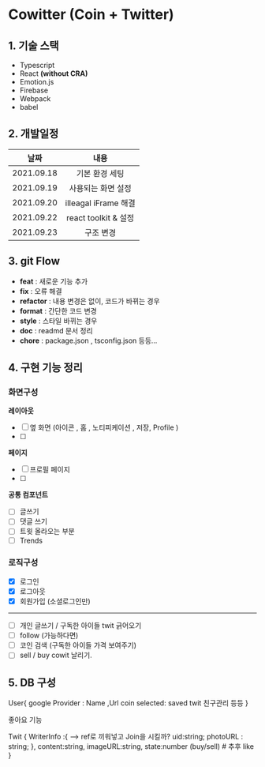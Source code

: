 # Cowitter (Coin + Twitter)

## 1. 기술 스택

- Typescript
- React **(without CRA)**
- Emotion.js
- Firebase
- Webpack
- babel

## 2. 개발일정

|    날짜    |         내용         |
| :--------: | :------------------: |
| 2021.09.18 |    기본 환경 세팅    |
| 2021.09.19 |  사용되는 화면 설정  |
| 2021.09.20 | illeagal iFrame 해결 |
| 2021.09.22 | react toolkit & 설정 |
| 2021.09.23 |      구조 변경       |

## 3. git Flow

- **feat** : 새로운 기능 추가
- **fix** : 오류 해결
- **refactor** : 내용 변경은 없이, 코드가 바뀌는 경우
- **format** : 간단한 코드 변경
- **style** : 스타일 바뀌는 경우
- **doc** : readmd 문서 정리
- **chore** : package.json , tsconfig.json 등등...

## 4. 구현 기능 정리

### 화면구성

**레이아웃**

- [ ] 옆 화면 (아이콘 , 홈 , 노티피케이션 , 저장, Profile )
- [ ]

**페이지**

- [ ] 프로필 페이지
- [ ]

**공통 컴포넌트**

- [ ] 글쓰기
- [ ] 댓글 쓰기
- [ ] 트윗 올라오는 부분
- [ ] Trends

### 로직구성

- [x] 로그인
- [x] 로그아웃
- [x] 회원가입 (소셜로그인만)

---

- [ ] 개인 글쓰기 / 구독한 아이들 twit 긁어오기
- [ ] follow (가능하다면)
- [ ] 코인 검색 (구독한 아이들 가격 보여주기)
- [ ] sell / buy cowit 날리기.

## 5. DB 구성

User{
google Provider : Name ,Url
coin selected:
saved twit
친구관리 등등
}

좋아요 기능

Twit {
WriterInfo :{ --> ref로 끼워넣고 Join을 시킬까?
uid:string;
photoURL : string;
},
content:string,
imageURL:string,
state:number (buy/sell) # 추후 like
}
